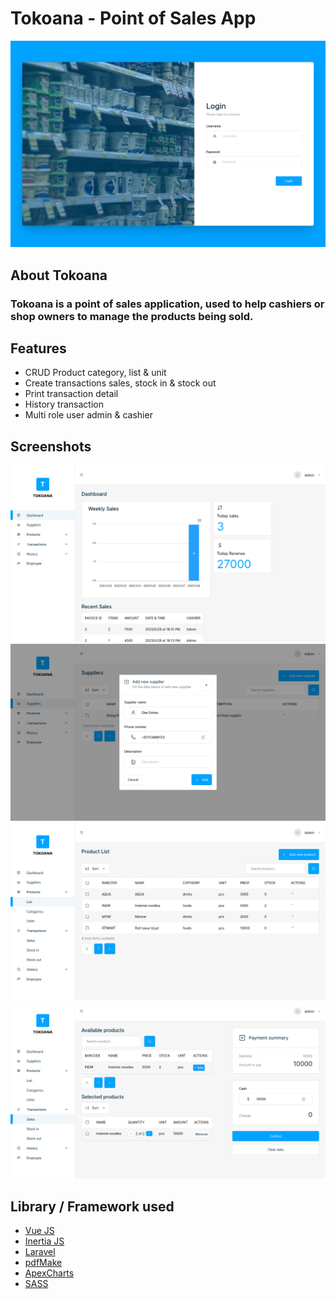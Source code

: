 # Tokoana - Point of Sales App

![1](./screenshots//1.png)

## About Tokoana

### Tokoana is a point of sales application, used to help cashiers or shop owners to manage the products being sold.

## Features

-   CRUD Product category, list & unit
-   Create transactions sales, stock in & stock out
-   Print transaction detail
-   History transaction
-   Multi role user admin & cashier

## Screenshots

![2](./screenshots/2.png)
![3](./screenshots/3.png)
![4](./screenshots/4.png)
![5](./screenshots/5.png)

## Library / Framework used

-   [Vue JS](vuejs.org)
-   [Inertia JS](https://inertiajs.com/)
-   [Laravel](laravel.com)
-   [pdfMake](pdfmake.github.io)
-   [ApexCharts](https://apexcharts.com/)
-   [SASS](sass-lang.com)
